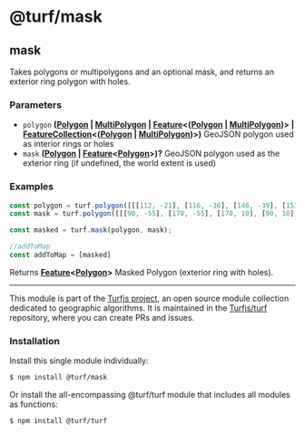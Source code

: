 # @turf/mask

<!-- Generated by documentation.js. Update this documentation by updating the source code. -->

## mask

Takes polygons or multipolygons and an optional mask, and returns an exterior
ring polygon with holes.

### Parameters

*   `polygon` **([Polygon][1] | [MultiPolygon][2] | [Feature][3]<([Polygon][1] | [MultiPolygon][2])> | [FeatureCollection][4]<([Polygon][1] | [MultiPolygon][2])>)** GeoJSON polygon used as interior rings or holes
*   `mask` **([Polygon][1] | [Feature][3]<[Polygon][1]>)?** GeoJSON polygon used as the exterior ring (if undefined, the world extent is used)

### Examples

```javascript
const polygon = turf.polygon([[[112, -21], [116, -36], [146, -39], [153, -24], [133, -10], [112, -21]]]);
const mask = turf.polygon([[[90, -55], [170, -55], [170, 10], [90, 10], [90, -55]]]);

const masked = turf.mask(polygon, mask);

//addToMap
const addToMap = [masked]
```

Returns **[Feature][3]<[Polygon][1]>** Masked Polygon (exterior ring with holes).

[1]: https://tools.ietf.org/html/rfc7946#section-3.1.6

[2]: https://tools.ietf.org/html/rfc7946#section-3.1.7

[3]: https://tools.ietf.org/html/rfc7946#section-3.2

[4]: https://tools.ietf.org/html/rfc7946#section-3.3

<!-- This file is automatically generated. Please don't edit it directly. If you find an error, edit the source file of the module in question (likely index.js or index.ts), and re-run "yarn docs" from the root of the turf project. -->

---

This module is part of the [Turfjs project](https://turfjs.org/), an open source module collection dedicated to geographic algorithms. It is maintained in the [Turfjs/turf](https://github.com/Turfjs/turf) repository, where you can create PRs and issues.

### Installation

Install this single module individually:

```sh
$ npm install @turf/mask
```

Or install the all-encompassing @turf/turf module that includes all modules as functions:

```sh
$ npm install @turf/turf
```
